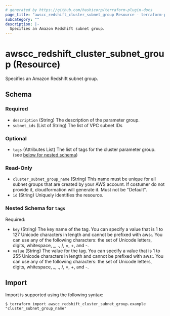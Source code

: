 ```yaml
---
# generated by https://github.com/hashicorp/terraform-plugin-docs
page_title: "awscc_redshift_cluster_subnet_group Resource - terraform-provider-awscc"
subcategory: ""
description: |-
  Specifies an Amazon Redshift subnet group.
---
```


# awscc_redshift_cluster_subnet_group (Resource)

Specifies an Amazon Redshift subnet group.



<!-- schema generated by tfplugindocs -->
## Schema

### Required

- `description` (String) The description of the parameter group.
- `subnet_ids` (List of String) The list of VPC subnet IDs

### Optional

- `tags` (Attributes List) The list of tags for the cluster parameter group. (see [below for nested schema](#nestedatt--tags))

### Read-Only

- `cluster_subnet_group_name` (String) This name must be unique for all subnet groups that are created by your AWS account. If costumer do not provide it, cloudformation will generate it. Must not be "Default".
- `id` (String) Uniquely identifies the resource.

<a id="nestedatt--tags"></a>
### Nested Schema for `tags`

Required:

- `key` (String) The key name of the tag. You can specify a value that is 1 to 127 Unicode characters in length and cannot be prefixed with aws:. You can use any of the following characters: the set of Unicode letters, digits, whitespace, _, ., /, =, +, and -.
- `value` (String) The value for the tag. You can specify a value that is 1 to 255 Unicode characters in length and cannot be prefixed with aws:. You can use any of the following characters: the set of Unicode letters, digits, whitespace, _, ., /, =, +, and -.

## Import

Import is supported using the following syntax:

```shell
$ terraform import awscc_redshift_cluster_subnet_group.example "cluster_subnet_group_name"
```
